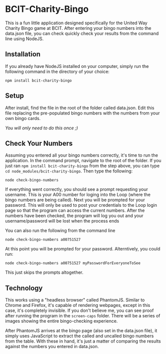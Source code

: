 # BCIT-Charity-Bingo

This is a fun little application designed specifically for the United Way Charity Bingo game at BCIT.  After entering your bingo numbers into the data.json file, you can check quickly check your results from the command line using NodeJS.

## Installation

If you already have NodeJS installed on your computer, simply run the following command in the directory of your choice:

    npm install bcit-charity-bingo

## Setup

After install, find the file in the root of the folder called data.json.  Edit this file replacing the pre-populated bingo numbers with the numbers from your own bingo cards.

*You will only need to do this once ;)*

## Check Your Numbers

Assuming you entered all your bingo numbers correctly, it's time to run the application.  In the command prompt, navigate to the root of the folder.  If you just ran `npm install bcit-charity-bingo` from the step above, you can type `cd node_modules/bcit-charity-bingo`.  Then type the following: 

    node check-bingo-numbers

If everything went correctly, you should see a prompt requesting your username.  This is your A00 number for loging into the Loop (where the bingo numbers are being called).  Next you will be prompted for your password.  This will only be used to post your credentials to the Loop login page so that the program can access the current numbers.  After the numbers have been checked, the program will log you out and your username/password will be lost when the process ends

You can also run the following from the command line

    node check-bingo-numbers a00751527

At this point you will be prompted for your password.  Alterntively, you could run:

    node check-bingo-numbers a00751527 myPasswordForEveryoneToSee

This just skips the prompts altogether.

## Technology

This works using a "headless browser" called PhantomJS.  Similar to Chrome and Firefox, it's capable of rendering webpages, except in this case, it's completely invisible.  If you don't believe me, you can see proof after running the program in the `screen-caps` folder.  There will be a series of images showing the entire bingo-checking experience.

After PhantomJS arrives at the bingo page (also set in the data.json file), it simply uses JavaScript to extract the called and uncalled bingo numbers from the table.  With these in hand, it's just a matter of comparing the results against the numbers you entered in data.json.

